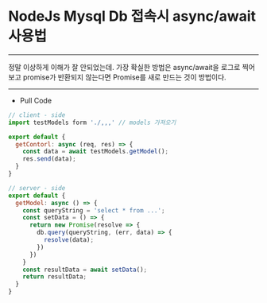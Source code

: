 # NodeJs Mysql Db 접속시 async/await 사용법
- - -
정말 이상하게 이해가 잘 안되었는데.
가장 확실한 방법은 async/await을 로그로 찍어보고
promise가 반환되지 않는다면
Promise를 새로 만드는 것이 방법이다.
- - -

* Pull Code
```javascript
// client - side 
import testModels form './,,,' // models 가져오기

export default {
  getContorl: async (req, res) => {
    const data = await testModels.getModel();
    res.send(data);
  }
}

// server - side 
export default {
  getModel: async () => {
    const queryString = 'select * from ...';
    const setData = () => {
      return new Promise(resolve => {
        db.query(queryString, (err, data) => {
          resolve(data);
        })
      })
    }
    const resultData = await setData();
    return resultData;
  }
}
```